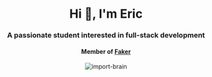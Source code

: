 <h1 align="center">Hi 👋, I'm Eric</h1>
<h3 align="center">A passionate student interested in full-stack development</h3>
<h4 align="center">Member of <a href="http://github.com/faker-js/faker">Faker</a></h4>

<p align="center"> <img src="https://komarev.com/ghpvc/?username=import-brain&label=Profile%20views&color=0e75b6&style=flat" alt="import-brain" /> </p>
